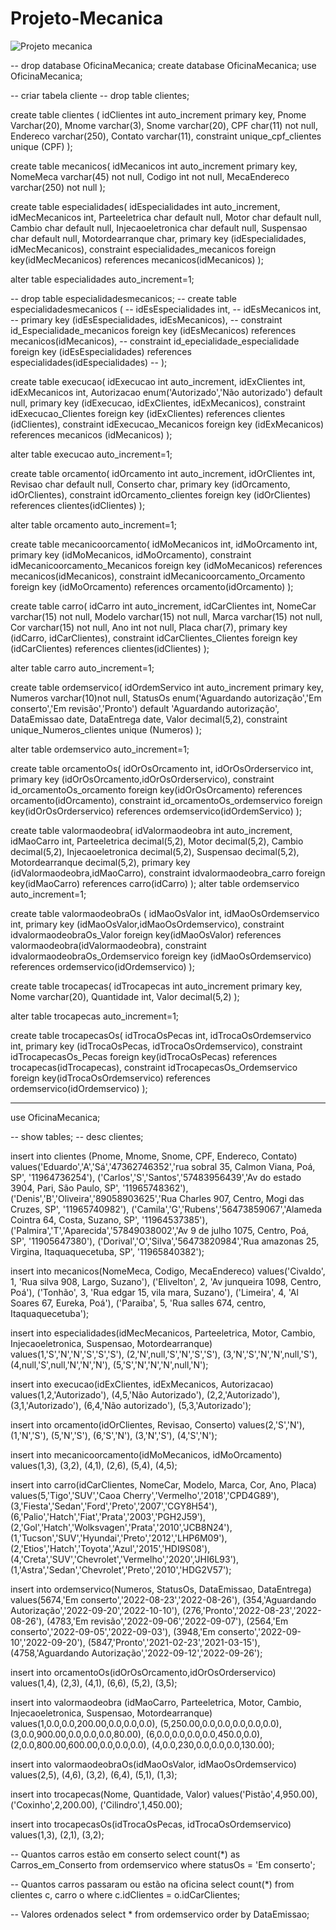 # Projeto-Mecanica

![Projeto mecanica](https://user-images.githubusercontent.com/111080797/192118789-aade54b9-dff9-429d-ad47-43540fe35f92.png)


-- drop database OficinaMecanica;
create database OficinaMecanica;
use OficinaMecanica;

-- criar tabela cliente
-- drop table clientes;


create table clientes (
	idClientes int auto_increment primary key,
    Pnome Varchar(20),
    Mnome varchar(3),
    Snome varchar(20),
    CPF char(11) not null,
    Endereco varchar(250),
    Contato varchar(11),
    constraint unique_cpf_clientes unique (CPF)
);


create table mecanicos(
	idMecanicos int auto_increment primary key,
    NomeMeca varchar(45) not null,
    Codigo int not null,
    MecaEndereco varchar(250) not null
);

create table especialidades(
	idEspecialidades int auto_increment,
    idMecMecanicos int,
    Parteeletrica char default null,
    Motor char default null,
    Cambio char default null,
    Injecaoeletronica char default null,
    Suspensao char default null,
    Motordearranque char,
    primary key (idEspecialidades, idMecMecanicos),
    constraint especialidades_mecanicos foreign key(idMecMecanicos) references mecanicos(idMecanicos)
);

alter table especialidades auto_increment=1;

-- drop table especialidadesmecanicos;
-- create table especialidadesmecanicos (
-- idEsEspecialidades int,
-- idEsMecanicos int,
-- primary key (idEsEspecialidades, idEsMecanicos),
-- constraint id_Especialidade_mecanicos foreign key (idEsMecanicos) references mecanicos(idMecanicos),
-- constraint id_epecialidade_especialidade foreign key (idEsEspecialidades) references especialidades(idEspecialidades)
-- );

create table execucao(
	idExecucao int auto_increment,
    idExClientes int,
    idExMecanicos int,
    Autorizacao enum('Autorizado','Não autorizado') default null,
    primary key (idExecucao, idExClientes, idExMecanicos),
    constraint idExecucao_Clientes foreign key (idExClientes) references clientes (idClientes),
    constraint idExecucao_Mecanicos foreign key (idExMecanicos) references mecanicos (idMecanicos)
);

alter table execucao auto_increment=1;


create table orcamento(
	idOrcamento int auto_increment,
    idOrClientes int,
    Revisao char default null,
    Conserto char,
    primary key (idOrcamento, idOrClientes),
    constraint idOrcamento_clientes foreign key (idOrClientes) references clientes(idClientes)
);

alter table orcamento auto_increment=1;

create table mecanicoorcamento(
	idMoMecanicos int,
    idMoOrcamento int,
    primary key (idMoMecanicos, idMoOrcamento),
    constraint idMecanicoorcamento_Mecanicos foreign key (idMoMecanicos) references mecanicos(idMecanicos),
	constraint idMecanicoorcamento_Orcamento foreign key (idMoOrcamento) references orcamento(idOrcamento)
);

create table carro(
	idCarro int auto_increment,
    idCarClientes int,
    NomeCar varchar(15) not null,
    Modelo varchar(15) not null,
    Marca varchar(15) not null,
    Cor varchar(15) not null,
    Ano int not null,
    Placa char(7),
	primary key (idCarro, idCarClientes),
    constraint idCarClientes_Clientes foreign key (idCarClientes) references clientes(idClientes)
);

alter table carro auto_increment=1;

create table ordemservico(
	idOrdemServico int auto_increment primary key,
    Numeros varchar(10)not null,
    StatusOs enum('Aguardando autorização','Em conserto','Em revisão','Pronto') default 'Aguardando autorização',
    DataEmissao date,
    DataEntrega date,
    Valor decimal(5,2),
    constraint unique_Numeros_clientes unique (Numeros)
);

alter table ordemservico auto_increment=1;

create table orcamentoOs(
	idOrOsOrcamento int,
    idOrOsOrderservico int,
    primary key (idOrOsOrcamento,idOrOsOrderservico),
    constraint id_orcamentoOs_orcamento foreign key(idOrOsOrcamento) references orcamento(idOrcamento),
    constraint id_orcamentoOs_ordemservico foreign key(idOrOsOrderservico) references ordemservico(idOrdemServico)
);

create table valormaodeobra(
	idValormaodeobra int auto_increment,
    idMaoCarro int,
    Parteeletrica decimal(5,2),
    Motor decimal(5,2),
    Cambio decimal(5,2),
    Injecaoeletronica decimal(5,2),
    Suspensao decimal(5,2),
    Motordearranque decimal(5,2),
    primary key (idValormaodeobra,idMaoCarro),
    constraint idvalormaodeobra_carro foreign key(idMaoCarro) references carro(idCarro)
);
alter table ordemservico auto_increment=1;

create table valormaodeobraOs (
	idMaoOsValor int,
    idMaoOsOrdemservico int,
    primary key (idMaoOsValor,idMaoOsOrdemservico),
    constraint idvalormaodeobraOs_Valor foreign key(idMaoOsValor) references valormaodeobra(idValormaodeobra),
    constraint idvalormaodeobraOs_Ordemservico foreign key (idMaoOsOrdemservico) references ordemservico(idOrdemservico)
);

create table trocapecas(
	idTrocapecas int auto_increment primary key,
    Nome varchar(20),
    Quantidade int,
    Valor decimal(5,2)
);

alter table trocapecas auto_increment=1;

create table trocapecasOs(
	idTrocaOsPecas int,
    idTrocaOsOrdemservico int,
    primary key (idTrocaOsPecas, idTrocaOsOrdemservico),
    constraint idTrocapecasOs_Pecas foreign key(idTrocaOsPecas) references trocapecas(idTrocapecas),
    constraint idTrocapecasOs_Ordemservico foreign key(idTrocaOsOrdemservico) references ordemservico(idOrdemservico)
);


_______________________________________________________________________________________________________________________________________________________________

use OficinaMecanica;

-- show tables;
-- desc clientes;


insert into clientes (Pnome, Mnome, Snome, CPF, Endereco, Contato)
	values('Eduardo','A','Sá','47362746352','rua sobral 35, Calmon Viana, Poá, SP', '11964736254'),
		  ('Carlos','S','Santos','57483956439','Av do estado 3904, Pari, São Paulo, SP', '11965748362'),
          ('Denis','B','Oliveira','89058903625','Rua Charles 907, Centro, Mogi das Cruzes, SP', '11965740982'),
          ('Camila','G','Rubens','56473859067','Alameda Cointra 64, Costa, Suzano, SP', '11964537385'),
          ('Palmira','T','Aparecida','57849038002','Av 9 de julho 1075, Centro, Poá, SP', '11905647380'),
          ('Dorival','O','Silva','56473820984','Rua amazonas 25, Virgina, Itaquaquecetuba, SP', '11965840382');
    
insert into mecanicos(NomeMeca, Codigo, MecaEndereco)
	values('Civaldo', 1, 'Rua silva 908, Largo, Suzano'),
		  ('Elivelton', 2, 'Av junqueira 1098, Centro, Poá'),
          ('Tonhão', 3, 'Rua edgar 15, vila mara, Suzano'),
          ('Limeira', 4, 'Al Soares 67, Eureka, Poá'),
          ('Paraiba', 5, 'Rua salles 674, centro, Itaquaquecetuba');


insert into especialidades(idMecMecanicos, Parteeletrica, Motor, Cambio, Injecaoeletronica, Suspensao, Motordearranque)
	values(1,'S','N','N','S','S','S'),
		  (2,'N',null,'S','N','S','S'),
          (3,'N','S','N','N',null,'S'),
          (4,null,'S',null,'N','N','N'),
          (5,'S','N','N','N',null,'N');

insert into execucao(idExClientes, idExMecanicos, Autorizacao)
	values(1,2,'Autorizado'),
		  (4,5,'Não Autorizado'),
          (2,2,'Autorizado'),
          (3,1,'Autorizado'),
          (6,4,'Não autorizado'),
          (5,3,'Autorizado');
          
insert into orcamento(idOrClientes, Revisao, Conserto)
	values(2,'S','N'),
		  (1,'N','S'),
          (5,'N','S'),
          (6,'S','N'),
          (3,'N','S'),
          (4,'S','N');
          
insert into mecanicoorcamento(idMoMecanicos, idMoOrcamento)
	values(1,3),
		  (3,2),
          (4,1),
          (2,6),
          (5,4),
          (4,5);
          
insert into carro(idCarClientes, NomeCar, Modelo, Marca, Cor, Ano, Placa)
	values(5,'Tigo','SUV','Caoa Cherry','Vermelho','2018','CPD4G89'),
		  (3,'Fiesta','Sedan','Ford','Preto','2007','CGY8H54'),
          (6,'Palio','Hatch','Fiat','Prata','2003','PGH2J59'),
          (2,'Gol','Hatch','Wolksvagen','Prata','2010','JCB8N24'),
          (1,'Tucson','SUV','Hyundai','Preto','2012','LHP6M09'),
          (2,'Etios','Hatch','Toyota','Azul','2015','HDI9S08'),
          (4,'Creta','SUV','Chevrolet','Vermelho','2020','JHI6L93'),
          (1,'Astra','Sedan','Chevrolet','Preto','2010','HDG2V57');
          
insert into ordemservico(Numeros, StatusOs, DataEmissao, DataEntrega)
	values(5674,'Em conserto','2022-08-23','2022-08-26'),
		  (354,'Aguardando Autorização','2022-09-20','2022-10-10'),
          (276,'Pronto','2022-08-23','2022-08-26'),
          (4783,'Em revisão','2022-09-06','2022-09-07'),
          (2564,'Em conserto','2022-09-05','2022-09-03'),
          (3948,'Em conserto','2022-09-10','2022-09-20'),
          (5847,'Pronto','2021-02-23','2021-03-15'),
          (4758,'Aguardando Autorização','2022-09-12','2022-09-26');
          
insert into orcamentoOs(idOrOsOrcamento,idOrOsOrderservico)
	values(1,4),
		  (2,3),
          (4,1),
          (6,6),
          (5,2),
          (3,5);
          
insert into valormaodeobra (idMaoCarro, Parteeletrica, Motor, Cambio, Injecaoeletronica, Suspensao, Motordearranque)
	values(1,0.0,0.0,200.00,0.0,0.0,0.0),
		  (5,250.00,0.0,0.0,0.0,0.0,0.0),
          (3,0.0,900.00,0.0,0.0,0.0,80.00),
          (6,0.0,0.0,0.0,0.0,450.0,0.0),
          (2,0.0,800.00,600.00,0.0,0.0,0.0),
          (4,0.0,230,0.0,0.0,0.0,130.00);
          
insert into valormaodeobraOs(idMaoOsValor, idMaoOsOrdemservico)
	values(2,5),
		  (4,6),
          (3,2),
          (6,4),
          (5,1),
          (1,3);
          
insert into trocapecas(Nome, Quantidade, Valor)
	values('Pistão',4,950.00),
		  ('Coxinho',2,200.00),
          ('Cilindro',1,450.00);
          
insert into trocapecasOs(idTrocaOsPecas, idTrocaOsOrdemservico)
	values(1,3),
		  (2,1),
          (3,2);

-- Quantos carros estão em conserto
select count(*) as Carros_em_Conserto from ordemservico where statusOs = 'Em conserto';

-- Quantos carros passaram ou estão na oficina
select count(*) from clientes c, carro o where c.idClientes = o.idCarClientes;

-- Valores ordenados 
select * from ordemservico order by DataEmissao;
          

